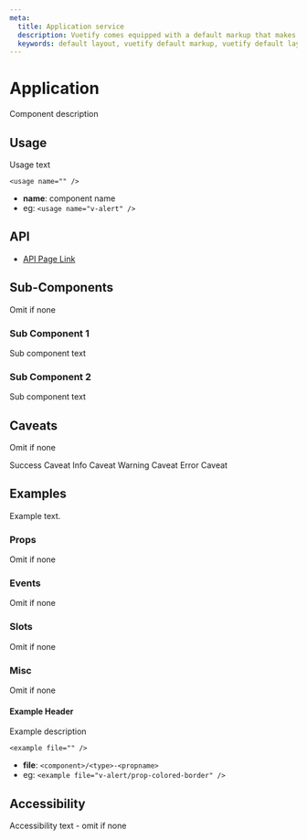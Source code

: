 ```yaml
---
meta:
  title: Application service
  description: Vuetify comes equipped with a default markup that makes it easy to create layouts (boilerplate) for any Vue application.
  keywords: default layout, vuetify default markup, vuetify default layout
---
```


# Application
Component description

<entry-ad />

## Usage

Usage text

`<usage name="" />`
- **name**: component name
- eg: `<usage name="v-alert" />`

## API

- [API Page Link]()

## Sub-Components

Omit if none

### Sub Component 1

Sub component text

### Sub Component 2

Sub component text

## Caveats

Omit if none

<alert type="success">Success Caveat</alert>
<alert type="info">Info Caveat</alert>
<alert type="warning">Warning Caveat</alert>
<alert type="error">Error Caveat</alert>

## Examples

Example text.

### Props

Omit if none

### Events

Omit if none

### Slots

Omit if none

### Misc

Omit if none

#### Example Header

Example description

`<example file="" />`
- **file**: `<component>/<type>-<propname>`
- eg: `<example file="v-alert/prop-colored-border" />`

## Accessibility

Accessibility text - omit if none

<endmatter />
